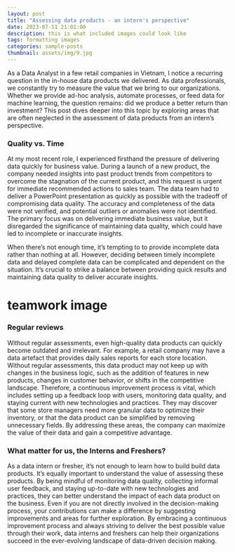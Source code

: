 ```yaml
---
layout: post
title: "Assessing data products - an intern's perspective"
date: 2023-07-11 21:01:00
description: this is what included images could look like
tags: formatting images
categories: sample-posts
thumbnail: assets/img/9.jpg
---
```


As a Data Analyst in a few retail companies in Vietnam, I notice a recurring question in the in-house data products we delivered. As data professionals, we constantly try to measure the value that we bring to our organizations. Whether we provide ad-hoc analysis, automate processes, or feed data for machine learning, the question remains: did we produce a better return than investment? This post dives deeper into this topic by exploring areas that are often neglected in the assessment of data products from an intern’s perspective.


<h3>Quality vs. Time</h3>

At my most recent role, I experienced firsthand the pressure of delivering data quickly for business value. During a launch of a new product, the company needed insights into past product trends from competitors to overcome the stagnation of the current product, and this request is urgent for immediate recommended actions to sales team. The data team had to deliver a PowerPoint presentation as quickly as possible with the tradeoff of compromising data quality. The accuracy and completeness of the data were not verified, and potential outliers or anomalies were not identified. The primary focus was on delivering immediate business value, but it disregarded the significance of maintaining data quality, which could have led to incomplete or inaccurate insights.

When there’s not enough time, it’s tempting to to provide incomplete data rather than nothing at all. However, deciding between timely incomplete data and delayed complete data can be complicated and dependent on the situation. It’s crucial to strike a balance between providing quick results and maintaining data quality to deliver accurate insights.

# teamwork image

<h3>Regular reviews</h3>

Without regular assessments, even high-quality data products can quickly become outdated and irrelevant. For example, a retail company may have a data artefact that provides daily sales reports for each store location. Without regular assessments, this data product may not keep up with changes in the business logic, such as the addition of features in new products, changes in customer behavior, or shifts in the competitive landscape. Therefore, a continuous improvement process is vital, which includes setting up a feedback loop with users, monitoring data quality, and staying current with new technologies and practices. They may discover that some store managers need more granular data to optimize their inventory, or that the data product can be simplified by removing unnecessary fields. By addressing these areas, the company can maximize the value of their data and gain a competitive advantage.

<h3>What matter for us, the Interns and Freshers?</h3>

As a data intern or fresher, it’s not enough to learn how to build build data products. It’s equally important to understand the value of assessing these products. By being mindful of monitoring data quality, collecting informal user feedback, and staying up-to-date with new technologies and practices, they can better understand the impact of each data product on the business. Even if you are not directly involved in the decision-making process, your contributions can make a difference by suggesting improvements and areas for further exploration. By embracing a continuous improvement process and always striving to deliver the best possible value through their work, data interns and freshers can help their organizations succeed in the ever-evolving landscape of data-driven decision making.
